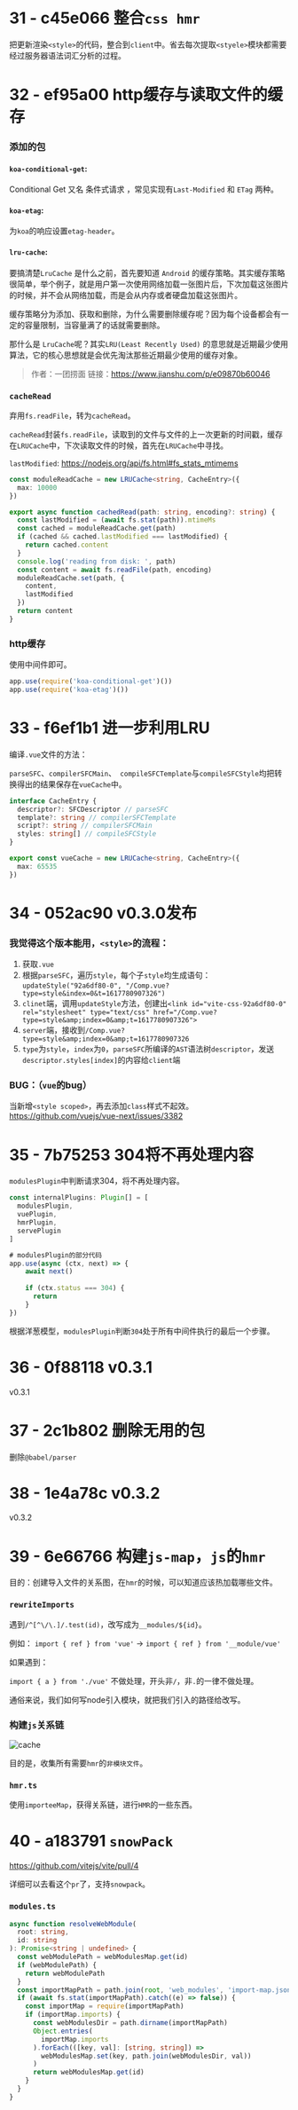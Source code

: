 # 31 - c45e066 整合```css hmr```

把更新渲染```<style>```的代码，整合到```client```中。省去每次提取```<styele>```模块都需要经过服务器语法词汇分析的过程。



# 32 - ef95a00 http缓存与读取文件的缓存

### 添加的包

#### ```koa-conditional-get```:

Conditional Get 又名 条件式请求 ，常见实现有```Last-Modified``` 和 ```ETag``` 两种。

#### ```koa-etag```:

为```koa```的响应设置```etag-header```。

#### ```lru-cache```:

要搞清楚```LruCache``` 是什么之前，首先要知道 ```Android``` 的缓存策略。其实缓存策略很简单，举个例子，就是用户第一次使用网络加载一张图片后，下次加载这张图片的时候，并不会从网络加载，而是会从内存或者硬盘加载这张图片。

缓存策略分为添加、获取和删除，为什么需要删除缓存呢？因为每个设备都会有一定的容量限制，当容量满了的话就需要删除。

那什么是 ```LruCache```呢？其实```LRU(Least Recently Used)``` 的意思就是近期最少使用算法，它的核心思想就是会优先淘汰那些近期最少使用的缓存对象。

> 作者：一团捞面
> 链接：https://www.jianshu.com/p/e09870b60046

### ```cacheRead```

弃用```fs.readFile```，转为```cacheRead```。

```cacheRead```封装```fs.readFile```，读取到的文件与文件的上一次更新的时间戳，缓存在```LRUCache```中，下次读取文件的时候，首先在```LRUCache```中寻找。

```lastModified```: https://nodejs.org/api/fs.html#fs_stats_mtimems

```typescript
const moduleReadCache = new LRUCache<string, CacheEntry>({
  max: 10000
})

export async function cachedRead(path: string, encoding?: string) {
  const lastModified = (await fs.stat(path)).mtimeMs
  const cached = moduleReadCache.get(path)
  if (cached && cached.lastModified === lastModified) {
    return cached.content
  }
  console.log('reading from disk: ', path)
  const content = await fs.readFile(path, encoding)
  moduleReadCache.set(path, {
    content,
    lastModified
  })
  return content
}
```

### http缓存

使用中间件即可。

```typescript
app.use(require('koa-conditional-get')())
app.use(require('koa-etag')())
```



# 33 - f6ef1b1 进一步利用LRU

编译```.vue```文件的方法：

```parseSFC```、```compilerSFCMain```、``` compileSFCTemplate```与```compileSFCStyle```均把转换得出的结果保存在```vueCache```中。

```typescript
interface CacheEntry {
  descriptor?: SFCDescriptor // parseSFC
  template?: string // compilerSFCTemplate
  script?: string // compilerSFCMain
  styles: string[] // compileSFCStyle
}

export const vueCache = new LRUCache<string, CacheEntry>({
  max: 65535
})
```



# 34 - 052ac90 v0.3.0发布

### 我觉得这个版本能用，```<style>```的流程：

1. 获取```.vue```
2. 根据```parseSFC```，遍历```style```，每个子```style```均生成语句：```updateStyle("92a6df80-0", "/Comp.vue?type=style&index=0&t=1617780907326")```
3. ```clinet```端，调用```updateStyle```方法，创建出```<link id="vite-css-92a6df80-0" rel="stylesheet" type="text/css" href="/Comp.vue?type=style&amp;index=0&amp;t=1617780907326">```
4. ```server```端，接收到```/Comp.vue?type=style&amp;index=0&amp;t=1617780907326```
5. ```type```为```style```，```index```为```0```，```parseSFC```所编译的```AST```语法树```descriptor```，发送```descriptor.styles[index]```的内容给```client```端

### BUG：（```vue```的bug）

当新增```<style scoped>```，再去添加```class```样式不起效。
https://github.com/vuejs/vue-next/issues/3382



# 35 - 7b75253 304将不再处理内容

```modulesPlugin```中判断请求304，将不再处理内容。

```typescript
const internalPlugins: Plugin[] = [
  modulesPlugin,
  vuePlugin,
  hmrPlugin,
  servePlugin
]

# modulesPlugin的部分代码
app.use(async (ctx, next) => {
    await next()
    
    if (ctx.status === 304) {
      return
    }
})
```

根据洋葱模型，```modulesPlugin```判断```304```处于所有中间件执行的最后一个步骤。

# 36 - 0f88118 v0.3.1

v0.3.1



# 37 - 2c1b802 删除无用的包

删除```@babel/parser```



# 38 - 1e4a78c v0.3.2

v0.3.2

# 39 - 6e66766 构建```js-map```，```js```的```hmr```

目的：创建导入文件的关系图，在```hmr```的时候，可以知道应该热加载哪些文件。

### ```rewriteImports```

遇到```/^[^\/\.]/.test(id)```，改写成为```__modules/${id}```。

例如：
```import { ref } from 'vue'``` -> ```import { ref } from '__module/vue'```

如果遇到：

```import { a } from './vue'``` 不做处理，开头非```/```，非```.```的一律不做处理。

通俗来说，我们如何写node引入模块，就把我们引入的路径给改写。

### 构建```js```关系链

![cache](./A@B5FF6KI9XL_FKRY$U80CR.png)

目的是，收集所有需要```hmr```的```非模块文件```。

### ```hmr.ts```

使用```importeeMap```，获得关系链，进行```HMR```的一些东西。



# 40 - a183791 ```snowPack```

https://github.com/vitejs/vite/pull/4

详细可以去看这个```pr```了，支持```snowpack```。

### ```modules.ts```

```typescript
async function resolveWebModule(
  root: string,
  id: string
): Promise<string | undefined> {
  const webModulePath = webModulesMap.get(id)
  if (webModulePath) {
    return webModulePath
  }
  const importMapPath = path.join(root, 'web_modules', 'import-map.json')
  if (await fs.stat(importMapPath).catch((e) => false)) {
    const importMap = require(importMapPath)
    if (importMap.imports) {
      const webModulesDir = path.dirname(importMapPath)
      Object.entries(
        importMap.imports
      ).forEach(([key, val]: [string, string]) =>
        webModulesMap.set(key, path.join(webModulesDir, val))
      )
      return webModulesMap.get(id)
    }
  }
}
```

